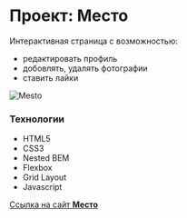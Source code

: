 # Проект: Место

Интерактивная страница с возможностью:
 * редактировать профиль
 * добовлять, удалять фотографии
 * ставить лайки

![Mesto](./../images/preview.jpg)

### Технологии
* HTML5
* CSS3
* Nested BEM
* Flexbox
* Grid Layout
* Javascript

[Ссылка на сайт **Место**](https://dmitry-user.github.io/mesto/)
